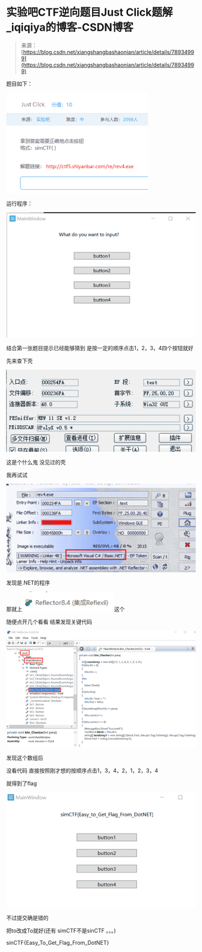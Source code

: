 <!--yml
category: 未分类
date: 2022-04-26 14:31:16
-->

# 实验吧CTF逆向题目Just Click题解_iqiqiya的博客-CSDN博客

> 来源：[https://blog.csdn.net/xiangshangbashaonian/article/details/78934999](https://blog.csdn.net/xiangshangbashaonian/article/details/78934999)

题目如下：

![](img/7d35641e537b32b9cb036b8dff788c48.png)

运行程序：

![](img/f65f6964458551684c93556279a69b7d.png)

结合第一张题目提示已经能够猜到 是按一定的顺序点击1，2，3，4四个按钮就好

先来查下壳

![](img/d878821973050f8d11faff33ccc34414.png)

这是个什么鬼 没见过的壳

我再试试

![](img/c4277a3995e5f68ae13531c7d1286476.png)

发现是.NET的程序

那就上![](img/f916fb9250a40278d3a941776e74e3cb.png)这个

随便点开几个看看 结果发现关键代码

![](img/e7739542dd67967418eaad4ff1c86333.png)

发现这个数组后

没看代码 直接按照刚才想的按顺序点击1，3，4，2，1，2，3，4

就得到了flag

![](img/6e8db9f000c092db8217dc101165c76c.png)

不过提交确是错的

把to改成To就好(还有 simCTF不是sinCTF 。。。)

sinCTF{Easy_To_Get_Flag_From_DotNET}